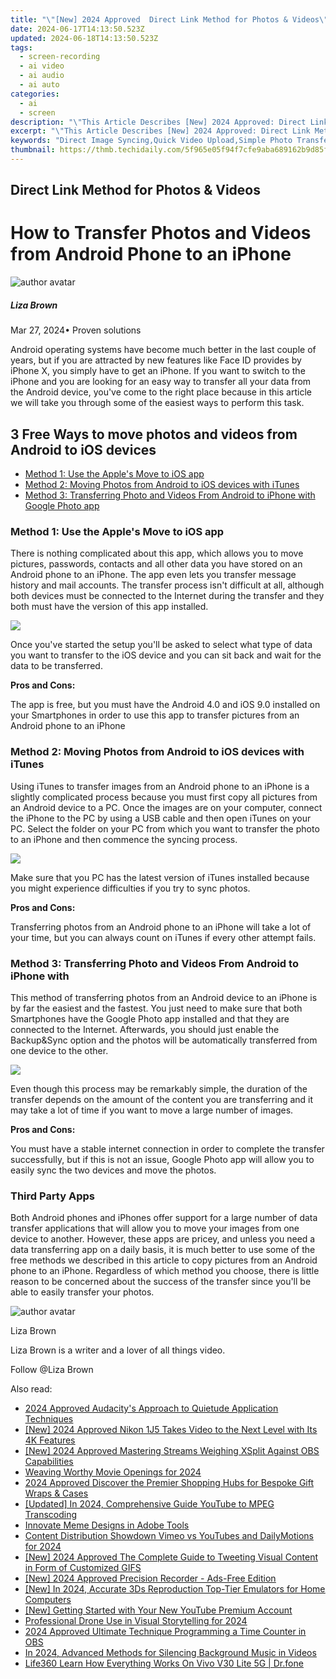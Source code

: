 ```yaml
---
title: "\"[New] 2024 Approved  Direct Link Method for Photos & Videos\""
date: 2024-06-17T14:13:50.523Z
updated: 2024-06-18T14:13:50.523Z
tags: 
  - screen-recording
  - ai video
  - ai audio
  - ai auto
categories: 
  - ai
  - screen
description: "\"This Article Describes [New] 2024 Approved: Direct Link Method for Photos & Videos\""
excerpt: "\"This Article Describes [New] 2024 Approved: Direct Link Method for Photos & Videos\""
keywords: "Direct Image Syncing,Quick Video Upload,Simple Photo Transfer,Direct Content Linking,Immediate Media Access,Easy File Connection,Faster Content Sharing"
thumbnail: https://thmb.techidaily.com/5f965e05f94f7cfe9aba689162b9d85f8fa664dac189080f055bab6b3b9724f8.jpg
---
```


## Direct Link Method for Photos & Videos

# How to Transfer Photos and Videos from Android Phone to an iPhone

![author avatar](https://lh5.googleusercontent.com/-AIMmjowaFs4/AAAAAAAAAAI/AAAAAAAAABc/Y5UmwDaI7HU/s250-c-k/photo.jpg)

##### Liza Brown

 Mar 27, 2024• Proven solutions

 Android operating systems have become much better in the last couple of years, but if you are attracted by new features like Face ID provides by iPhone X, you simply have to get an iPhone. If you want to switch to the iPhone and you are looking for an easy way to transfer all your data from the Android device, you've come to the right place because in this article we will take you through some of the easiest ways to perform this task.

## 3 Free Ways to move photos and videos from Android to iOS devices

* [Method 1: Use the Apple's Move to iOS app](#part1)
* [Method 2: Moving Photos from Android to iOS devices with iTunes](#part2)
* [Method 3: Transferring Photo and Videos From Android to iPhone with Google Photo app](#part3)

### Method 1: Use the Apple's Move to iOS app

 There is nothing complicated about this app, which allows you to move pictures, passwords, contacts and all other data you have stored on an Android phone to an iPhone. The app even lets you transfer message history and mail accounts. The transfer process isn't difficult at all, although both devices must be connected to the Internet during the transfer and they both must have the version of this app installed.

![](https://images.wondershare.com/filmora/article-images/apple-move-to-ios-app.jpg)

 Once you've started the setup you'll be asked to select what type of data you want to transfer to the iOS device and you can sit back and wait for the data to be transferred.

**Pros and Cons:**

 The app is free, but you must have the Android 4.0 and iOS 9.0 installed on your Smartphones in order to use this app to transfer pictures from an Android phone to an iPhone

### Method 2: Moving Photos from Android to iOS devices with iTunes

 Using iTunes to transfer images from an Android phone to an iPhone is a slightly complicated process because you must first copy all pictures from an Android device to a PC. Once the images are on your computer, connect the iPhone to the PC by using a USB cable and then open iTunes on your PC. Select the folder on your PC from which you want to transfer the photo to an iPhone and then commence the syncing process.

![](https://images.wondershare.com/filmora/article-images/transfer-from-android-to-iphone-with-itunes.jpg)

 Make sure that you PC has the latest version of iTunes installed because you might experience difficulties if you try to sync photos.

**Pros and Cons:**

 Transferring photos from an Android phone to an iPhone will take a lot of your time, but you can always count on iTunes if every other attempt fails.

### Method 3: Transferring Photo and Videos From Android to iPhone with 

 This method of transferring photos from an Android device to an iPhone is by far the easiest and the fastest. You just need to make sure that both Smartphones have the Google Photo app installed and that they are connected to the Internet. Afterwards, you should just enable the Backup&Sync option and the photos will be automatically transferred from one device to the other.

![](https://images.wondershare.com/filmora/article-images/google-photo-app.jpg)

 Even though this process may be remarkably simple, the duration of the transfer depends on the amount of the content you are transferring and it may take a lot of time if you want to move a large number of images.

**Pros and Cons:**

 You must have a stable internet connection in order to complete the transfer successfully, but if this is not an issue, Google Photo app will allow you to easily sync the two devices and move the photos.

### Third Party Apps

 Both Android phones and iPhones offer support for a large number of data transfer applications that will allow you to move your images from one device to another. However, these apps are pricey, and unless you need a data transferring app on a daily basis, it is much better to use some of the free methods we described in this article to copy pictures from an Android phone to an iPhone. Regardless of which method you choose, there is little reason to be concerned about the success of the transfer since you'll be able to easily transfer your photos.

![author avatar](https://lh5.googleusercontent.com/-AIMmjowaFs4/AAAAAAAAAAI/AAAAAAAAABc/Y5UmwDaI7HU/s250-c-k/photo.jpg)

Liza Brown

Liza Brown is a writer and a lover of all things video.

Follow @Liza Brown


<ins class="adsbygoogle"
     style="display:block"
     data-ad-format="autorelaxed"
     data-ad-client="ca-pub-7571918770474297"
     data-ad-slot="1223367746"></ins>



<ins class="adsbygoogle"
     style="display:block"
     data-ad-client="ca-pub-7571918770474297"
     data-ad-slot="8358498916"
     data-ad-format="auto"
     data-full-width-responsive="true"></ins>


<span class="atpl-alsoreadstyle">Also read:</span>
<div><ul>
<li><a href="https://fox-boxes.techidaily.com/2024-approved-audacitys-approach-to-quietude-application-techniques/"><u>2024 Approved  Audacity's Approach to Quietude Application Techniques</u></a></li>
<li><a href="https://fox-boxes.techidaily.com/new-2024-approved-nikon-1j5-takes-video-to-the-next-level-with-its-4k-features/"><u>[New] 2024 Approved  Nikon 1J5 Takes Video to the Next Level with Its 4K Features</u></a></li>
<li><a href="https://fox-boxes.techidaily.com/new-2024-approved-mastering-streams-weighing-xsplit-against-obs-capabilities/"><u>[New] 2024 Approved  Mastering Streams  Weighing XSplit Against OBS Capabilities</u></a></li>
<li><a href="https://fox-boxes.techidaily.com/weaving-worthy-movie-openings-for-2024/"><u>Weaving Worthy Movie Openings for 2024</u></a></li>
<li><a href="https://fox-boxes.techidaily.com/2024-approved-discover-the-premier-shopping-hubs-for-bespoke-gift-wraps-and-cases/"><u>2024 Approved  Discover the Premier Shopping Hubs for Bespoke Gift Wraps & Cases</u></a></li>
<li><a href="https://fox-boxes.techidaily.com/updated-in-2024-comprehensive-guide-youtube-to-mpeg-transcoding/"><u>[Updated] In 2024, Comprehensive Guide  YouTube to MPEG Transcoding</u></a></li>
<li><a href="https://fox-boxes.techidaily.com/innovate-meme-designs-in-adobe-tools/"><u>Innovate Meme Designs in Adobe Tools</u></a></li>
<li><a href="https://youtube-videos.techidaily.com/content-distribution-showdown-vimeo-vs-youtubes-and-dailymotions-for-2024/"><u>Content Distribution Showdown  Vimeo vs YouTubes and DailyMotions for 2024</u></a></li>
<li><a href="https://twitter-videos.techidaily.com/new-2024-approved-the-complete-guide-to-tweeting-visual-content-in-form-of-customized-gifs/"><u>[New] 2024 Approved  The Complete Guide to Tweeting Visual Content in Form of Customized GIFS</u></a></li>
<li><a href="https://visual-screen-recording.techidaily.com/new-2024-approved-precision-recorder-ads-free-edition/"><u>[New] 2024 Approved  Precision Recorder - Ads-Free Edition</u></a></li>
<li><a href="https://screen-recording.techidaily.com/new-in-2024-accurate-3ds-reproduction-top-tier-emulators-for-home-computers/"><u>[New] In 2024, Accurate 3Ds Reproduction  Top-Tier Emulators for Home Computers</u></a></li>
<li><a href="https://youtube-stream.techidaily.com/new-getting-started-with-your-new-youtube-premium-account/"><u>[New] Getting Started with Your New YouTube Premium Account</u></a></li>
<li><a href="https://extra-skills.techidaily.com/professional-drone-use-in-visual-storytelling-for-2024/"><u>Professional Drone Use in Visual Storytelling for 2024</u></a></li>
<li><a href="https://desktop-recording.techidaily.com/2024-approved-ultimate-technique-programming-a-time-counter-in-obs/"><u>2024 Approved  Ultimate Technique  Programming a Time Counter in OBS</u></a></li>
<li><a href="https://audio-editing.techidaily.com/in-2024-advanced-methods-for-silencing-background-music-in-videos/"><u>In 2024, Advanced Methods for Silencing Background Music in Videos</u></a></li>
<li><a href="https://fake-location.techidaily.com/life360-learn-how-everything-works-on-vivo-v30-lite-5g-drfone-by-drfone-virtual-android/"><u>Life360 Learn How Everything Works On Vivo V30 Lite 5G | Dr.fone</u></a></li>
</ul></div>
